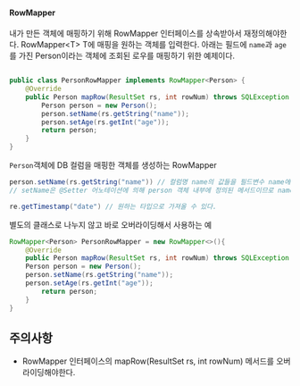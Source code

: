 #### RowMapper

내가 만든 객체에 매핑하기 위해 RowMapper 인터페이스를 상속받아서 재정의해야한다.
RowMapper\<T\> T에 매핑을 원하는 객체를 입력한다.
아래는 필드에 `name`과 `age`를 가진 Person이라는 객체에 조회된 로우를 매핑하기 위한 예제이다.
```java

public class PersonRowMapper implements RowMapper<Person> {
    @Override
    public Person mapRow(ResultSet rs, int rowNum) throws SQLException {
        Person person = new Person();
        person.setName(rs.getString("name"));
        person.setAge(rs.getInt("age"));
        return person;
    }
}
```

`Person`객체에 DB 컬럼을 매핑한 객체를 생성하는 RowMapper
```java
person.setName(rs.getString("name")) // 컬럼명 name의 값들을 필드변수 name에 매핑한다.
// setName은 @Setter 어노테이션에 의해 person 객체 내부에 정의된 메서드이므로 name이라는 필드명을 인식하고 camelCase에 의거해 setName이라는 메서드가 만들어진 것이다. setName이라고 해서 Name이라는 필드명에 매핑된다고 착각하기 쉬우니 주의.

re.getTimestamp("date") // 원하는 타입으로 가져올 수 있다.
```

별도의 클래스로 나누지 않고 바로 오버라이딩해서 사용하는 예
```java
RowMapper<Person> PersonRowMapper = new RowMapper<>(){
	@Override 
	public Person mapRow(ResultSet rs, int rowNum) throws SQLException {
	Person person = new Person();
	person.setName(rs.getString("name"));
	person.setAge(rs.getInt("age"));
		return person;
	}
}
```
## 주의사항
* RowMapper 인터페이스의 mapRow(ResultSet rs, int rowNum) 메서드를 오버라이딩해야한다.